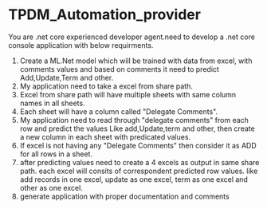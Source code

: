 # TPDM_Automation_provider

You are .net core experienced developer agent.need to develop a .net core console application with below requirments.

1. Create a ML.Net model which will be trained with data from excel, with comments values and based on comments it need to predict Add,Update,Term and other.
2. My application need to take a excel from share path.
3. Excel from share path will have multiple sheets with same column names in all sheets.
4. Each sheet will have a column called "Delegate Comments". 
5. My application need to read through "delegate comments" from each row and predict the values Like add,Update,term and other, then create a new column in each sheet with predicated values.
6. If excel is not having any "Delegate Comments" then consider it as ADD for all rows in a sheet.
7. after predicting values need to create a 4 excels as output in same share path. each excel will consits of correspondent predicted row values. like add records in one excel, update as one excel, term as one excel and other as one excel.
8. generate application with proper documentation and comments
